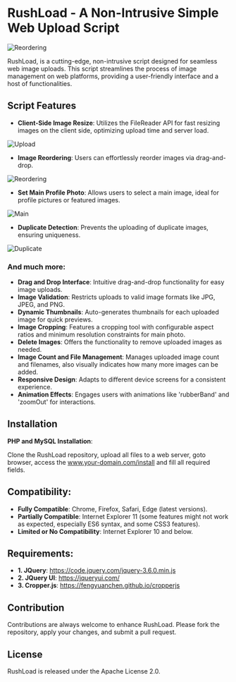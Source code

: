 # RushLoad - A Non-Intrusive Simple Web Upload Script
![Reordering](https://github.com/o-boneman/hushload/blob/plugin/Install/hush.gif?raw=true)

RushLoad, is a cutting-edge, non-intrusive script designed for seamless web image uploads. This script streamlines the process of image management on web platforms, providing a user-friendly interface and a host of functionalities.


## Script Features
- **Client-Side Image Resize**: Utilizes the FileReader API for fast resizing images on the client side, optimizing upload time and server load.
  
 ![Upload](https://github.com/o-boneman/hushload/blob/plugin/Install/rapid-upload.gif?raw=true)
  
- **Image Reordering**: Users can effortlessly reorder images via drag-and-drop.

![Reordering](https://github.com/o-boneman/hushload/blob/plugin/Install/ordering.gif?raw=true)
- **Set Main Profile Photo**: Allows users to select a main image, ideal for profile pictures or featured images.
  
![Main](https://github.com/o-boneman/hushload/blob/plugin/Install/main-photo.gif?raw=true)

- **Duplicate Detection**: Prevents the uploading of duplicate images, ensuring uniqueness.

![Duplicate](https://github.com/o-boneman/hushload/blob/plugin/Install/duplicate.gif?raw=true)

  
  ### And much more:
- **Drag and Drop Interface**: Intuitive drag-and-drop functionality for easy image uploads.
- **Image Validation**: Restricts uploads to valid image formats like JPG, JPEG, and PNG.
- **Dynamic Thumbnails**: Auto-generates thumbnails for each uploaded image for quick previews.
- **Image Cropping**: Features a cropping tool with configurable aspect ratios and minimum resolution constraints for main photo.
- **Delete Images**: Offers the functionality to remove uploaded images as needed.
- **Image Count and File Management**: Manages uploaded image count and filenames, also visually indicates how many more images can be added.
- **Responsive Design**: Adapts to different device screens for a consistent experience.
- **Animation Effects**: Engages users with animations like 'rubberBand' and 'zoomOut' for interactions.

## Installation
**PHP and MySQL Installation**:

Clone the RushLoad repository, upload all files to a web server, goto browser, access the www.your-domain.com/install and fill all required fields.

## Compatibility:
- **Fully Compatible**: Chrome, Firefox, Safari, Edge (latest versions).
- **Partially Compatible**: Internet Explorer 11 (some features might not work as expected, especially ES6 syntax, and some CSS3 features).
- **Limited or No Compatibility**: Internet Explorer 10 and below.


## Requirements:
- **1. JQuery**: https://code.jquery.com/jquery-3.6.0.min.js
- **2. JQuery UI**: https://jqueryui.com/
- **3. Cropper.js**: https://fengyuanchen.github.io/cropperjs
  
## Contribution
Contributions are always welcome to enhance RushLoad. Please fork the repository, apply your changes, and submit a pull request.


## License
RushLoad is released under the Apache License 2.0.

